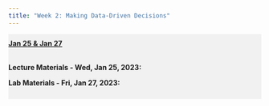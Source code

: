 ```yaml
---
title: "Week 2: Making Data-Driven Decisions"
---
```


<div style="background-color:rgba(0, 0, 0, 0.0470588); text-align:left; vertical-align: middle; padding:10px 0;">
<b><u>Jan 25 & Jan 27</u></b> <br> <br>

<b>Lecture Materials - Wed, Jan 25, 2023:</b> <br>

<!--
<a  href="/materials/unit_00/week_02/lecture_00_week_01.html" target="_blank">Lecture Slides</a> <br> <br>
-->

<b>Lab Materials - Fri, Jan 27, 2023:</b> <br>

<!--
<a  href="/materials/unit_00/week_01/handout_00_week_01.html" target="_blank">Tableau Terminology Handout</a> <br>

<a  href="/materials/unit_00/week_02/lab_00_week_02.html" target="_blank">Week 2 Lab Notes</a> <br> <br>


<b>Problem Set 2 Materials - Due Tuesday, Jan 31 by 11:59 PM:</b> <br>

<a  href="/materials/unit_00/week_02/ps2.html" target="_blank">Problem Set 1 Instructions</a> <br>

<a  href="/materials/unit_00/inputs/supermarket_sales.csv" download>Download Supermarket Sales Data</a> <br>

<a  href="/materials/unit_00/inputs/supermarketdata_describe.html" target="_blank">Description of Supermarket Sales Data</a>
-->
</div>


